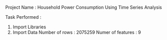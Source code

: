 Project Name : Household Power Consumption Using Time Series Analysis

Task Performed :

1. Import Libraries
2. Import Data
    Number of rows : 2075259
    Numer of features : 9